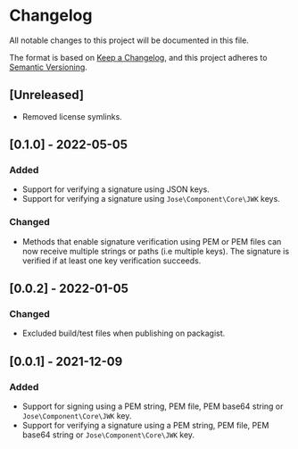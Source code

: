 # Changelog
All notable changes to this project will be documented in this file.

The format is based on [Keep a Changelog](https://keepachangelog.com/en/1.0.0/),
and this project adheres to [Semantic Versioning](https://semver.org/spec/v2.0.0.html).

## [Unreleased]
* Removed license symlinks.

## [0.1.0] - 2022-05-05
### Added
- Support for verifying a signature using JSON keys.
- Support for verifying a signature using `Jose\Component\Core\JWK` keys.

### Changed
- Methods that enable signature verification using PEM or PEM files can now receive multiple strings or paths (i.e multiple keys).
The signature is verified if at least one key verification succeeds.

## [0.0.2] - 2022-01-05
### Changed
- Excluded build/test files when publishing on packagist.

## [0.0.1] - 2021-12-09
### Added
- Support for signing using a PEM string, PEM file, PEM base64 string or `Jose\Component\Core\JWK` key.
- Support for verifying a signature using a PEM string, PEM file, PEM base64 string or `Jose\Component\Core\JWK` key.
